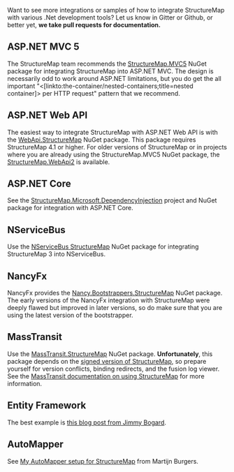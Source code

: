 <!--Title: Integrating StructureMap into Common .Net Frameworks-->

Want to see more integrations or samples of how to integrate StructureMap with various .Net development tools? Let us know in Gitter or Github, or better yet, **we take pull requests for documentation.**

## ASP.NET MVC 5

The StructureMap team recommends the [StructureMap.MVC5](https://www.nuget.org/packages/StructureMap.MVC5/) NuGet package for integrating
StructureMap into ASP.NET MVC. The design is necessarily odd to work around ASP.NET limitations, but you do get the all
important "<[linkto:the-container/nested-containers;title=nested container]> per HTTP request" pattern that we recommend.

## ASP.NET Web API

The easiest way to integrate StructureMap with ASP.NET Web API is with the [WebApi.StructureMap](https://www.nuget.org/packages/WebApi.StructureMap) NuGet package. This package requires StructureMap 4.1 or higher.
For older versions of StructureMap or in projects where you are already using the StructureMap.MVC5 NuGet package, the 
[StructureMap.WebApi2](https://www.nuget.org/packages/StructureMap.WebApi2/) is available.

## ASP.NET Core

See the [StructureMap.Microsoft.DependencyInjection](https://github.com/structuremap/StructureMap.Microsoft.DependencyInjection) project and NuGet package for integration with ASP.NET Core.

## NServiceBus

Use the [NServiceBus StructureMap](https://www.nuget.org/packages/NServiceBus.StructureMap/) NuGet package for integrating StructureMap 3 into
NServiceBus.

## NancyFx

NancyFx provides the [Nancy.Bootstrappers.StructureMap](https://www.nuget.org/packages/Nancy.Bootstrappers.StructureMap/) NuGet package. The early 
versions of the NancyFx integration with StructureMap were deeply flawed but improved in later versions, so do make sure that you are using the latest version of the bootstrapper.

## MassTransit

Use the [MassTransit.StructureMap](http://www.nuget.org/packages/MassTransit.StructureMap/) NuGet package. **Unfortunately**, this package
depends on the [signed version of StructureMap](http://www.nuget.org/packages/structuremap-signed/), so prepare yourself for version conflicts,
binding redirects, and the fusion log viewer. See the [MassTransit documentation on using StructureMap](http://docs.masstransit-project.com/en/latest/usage/containers/structuremap.html) for more information.

## Entity Framework

The best example is [this blog post from Jimmy Bogard](https://lostechies.com/jimmybogard/2013/12/20/proper-sessiondbcontext-lifecycle-management/).

## AutoMapper

See [My AutoMapper setup for StructureMap](http://www.martijnburgers.net/post/2013/12/20/My-AutoMapper-setup-for-StructureMap.aspx) from Martijn Burgers.
